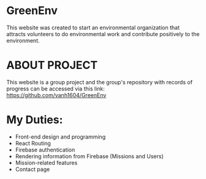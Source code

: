 # GreenEnv
This website was created to start an environmental organization that attracts volunteers to do environmental work and contribute positively to the environment. 

# ABOUT PROJECT
This website is a group project and the group's repository with records of progress can be accessed via this link: https://github.com/vanh1604/GreenEnv

# My Duties:
  * Front-end design and programming
  * React Routing
  * Firebase authentication
  * Rendering information from Firebase (Missions and Users)
  * Mission-related features
  * Contact page
